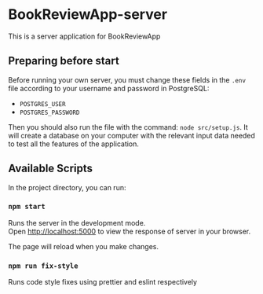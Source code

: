 # BookReviewApp-server
This is a server application for BookReviewApp

## Preparing before start

Before running your own server, you must change these fields in the `.env` file according to your username and password in PostgreSQL:
- `POSTGRES_USER`
- `POSTGRES_PASSWORD`

Then you should also run the file with the command: `node src/setup.js`. It will create a database on your computer with the relevant input data needed to test all the features of the application.

## Available Scripts

In the project directory, you can run:

### `npm start`

Runs the server in the development mode.\
Open [http://localhost:5000](http://localhost:5000) to view the response of server in your browser.

The page will reload when you make changes.

### `npm run fix-style`

Runs code style fixes using prettier and eslint respectively
